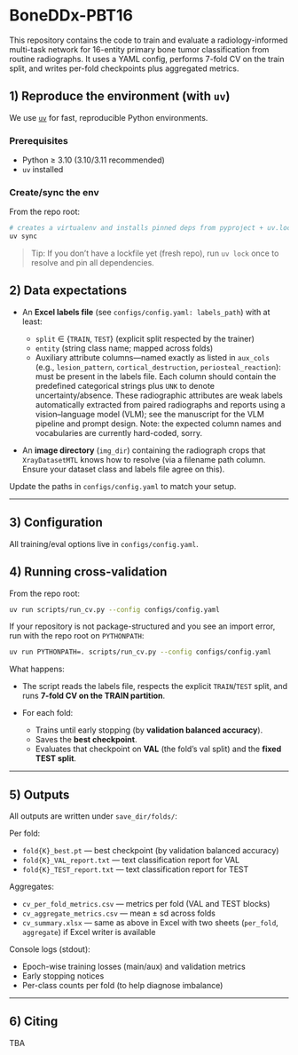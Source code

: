 # BoneDDx-PBT16
This repository contains the code to train and evaluate a radiology-informed multi-task network for 16-entity primary bone tumor classification from routine radiographs. It uses a YAML config, performs 7-fold CV on the train split, and writes per-fold checkpoints plus aggregated metrics.


## 1) Reproduce the environment (with `uv`)

We use [`uv`](https://github.com/astral-sh/uv) for fast, reproducible Python environments.

### Prerequisites

* Python ≥ 3.10 (3.10/3.11 recommended)
* `uv` installed

### Create/sync the env

From the repo root:

```bash
# creates a virtualenv and installs pinned deps from pyproject + uv.lock
uv sync
```

> Tip: If you don’t have a lockfile yet (fresh repo), run `uv lock` once to resolve and pin all dependencies.


## 2) Data expectations

* An **Excel labels file** (see `configs/config.yaml: labels_path`) with at least:

  * `split` ∈ {`TRAIN`, `TEST`} (explicit split respected by the trainer)
  * `entity` (string class name; mapped across folds)
  * Auxiliary attribute columns—named exactly as listed in `aux_cols` (e.g., `lesion_pattern`, `cortical_destruction`, `periosteal_reaction`): must be present in the labels file. Each column should contain the predefined categorical strings plus `UNK` to denote uncertainty/absence. These radiographic attributes are weak labels automatically extracted from paired radiographs and reports using a vision–language model (VLM); see the manuscript for the VLM pipeline and prompt design. Note: the expected column names and vocabularies are currently hard-coded, sorry.

* An **image directory** (`img_dir`) containing the radiograph crops that `XrayDatasetMTL` knows how to resolve (via a filename path column. Ensure your dataset class and labels file agree on this).

Update the paths in `configs/config.yaml` to match your setup.

---

## 3) Configuration

All training/eval options live in `configs/config.yaml`. 

## 4) Running cross-validation

From the repo root:

```bash
uv run scripts/run_cv.py --config configs/config.yaml
```

If your repository is not package-structured and you see an import error, run with the repo root on `PYTHONPATH`:

```bash
uv run PYTHONPATH=. scripts/run_cv.py --config configs/config.yaml
```

What happens:

* The script reads the labels file, respects the explicit `TRAIN`/`TEST` split, and runs **7-fold CV on the TRAIN partition**.
* For each fold:

  * Trains until early stopping (by **validation balanced accuracy**).
  * Saves the **best checkpoint**.
  * Evaluates that checkpoint on **VAL** (the fold’s val split) and the **fixed TEST split**.

---

## 5) Outputs

All outputs are written under `save_dir/folds/`:

Per fold:

* `fold{K}_best.pt` — best checkpoint (by validation balanced accuracy)
* `fold{K}_VAL_report.txt` — text classification report for VAL
* `fold{K}_TEST_report.txt` — text classification report for TEST

Aggregates:

* `cv_per_fold_metrics.csv` — metrics per fold (VAL and TEST blocks)
* `cv_aggregate_metrics.csv` — mean ± sd across folds
* `cv_summary.xlsx` — same as above in Excel with two sheets (`per_fold`, `aggregate`) if Excel writer is available

Console logs (stdout):

* Epoch-wise training losses (main/aux) and validation metrics
* Early stopping notices
* Per-class counts per fold (to help diagnose imbalance)

---

## 6) Citing

TBA

